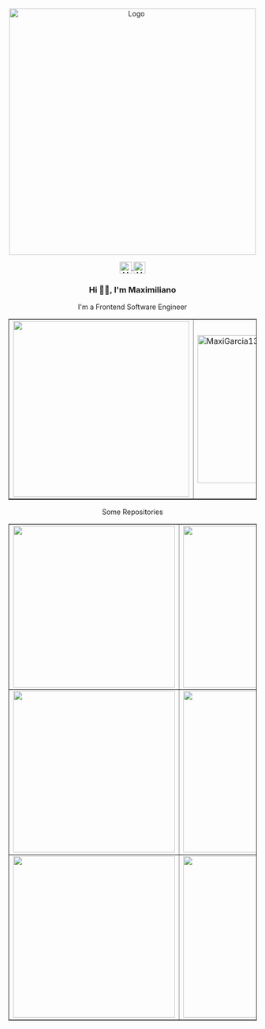 <br/>
<p align="center">
  <a href="https://github.com/Maximiliano Daniel Garcia/ReadME-Generator">
    <img src="https://images.ctfassets.net/q19qos35shka/5HbYVk8cv4NvoummNPg1xb/b6f186dc63645322d2ab0b521cebae64/Group_2.png?h=800" loading="lazy"  alt="Logo" height="500">
  </a>

<p align="center">
  <a href="https://www.linkedin.com/in/maximilianogarcia13" rel="nofollow">
    <img align="center" src="https://images.ctfassets.net/q19qos35shka/7pfGUFSQeOSlrF0aAsHUff/4cd422b3c6fda252030e169b5d415238/Frame.png?h=250" alt="Maxi Linkedin" height="24px" width="24px">
  </a>

  <a href="https://twitter.com/Maxigarcia__" rel="nofollow">
    <img align="center" src="https://images.ctfassets.net/q19qos35shka/2A5DjAB1UNNpTqoOMYwq5I/95a798eb3271130200c500bf340b50ee/Group.png?h=250" alt="Maxi Twitter" height="24px" width="24px">
  </a>
</p>

<h3 align="center">Hi 👋🏻, I'm Maximiliano</h3>

<p align="center">
  I'm a Frontend Software Engineer
</p>

<div align="center">
  <table border="transparent">
    <tr>
      <td>
         <img
          src="https://github-readme-stats.vercel.app/api?username=MaxiGarcia13&show_icons=true&theme=dracula&include_all_commits=true&count_private=true&custom_title=Github Stats"   
          width="357"
        />
      </td>
      <td>
        <img 
          src="https://github-readme-stats.vercel.app/api/top-langs/?username=MaxiGarcia13&layout=compact&theme=dracula" alt="MaxiGarcia13 top languages" 
          width="300"
        />
      </td>
    </tr>
  </table>
</div>

<p align="center">
  Some Repositories
</p>

<div align="center">
  <table border="transparent">
    <tr>
      <td>
         <img
          src="https://github-readme-stats.vercel.app/api/pin?username=MaxiGarcia13&repo=examples-react&theme=dracula"   
          width="328"
        />
      </td>
      <td>
        <img
          src="https://github-readme-stats.vercel.app/api/pin?username=MaxiGarcia13&repo=vagrant-docker-engine&theme=dracula"   
          width="328"
        />
      </td>
    </tr>
    <tr>
      <td>
         <img
          src="https://github-readme-stats.vercel.app/api/pin?username=MaxiGarcia13&repo=el_hostal&theme=dracula"   
          width="328"
        />
      </td>
      <td>
        <img
          src="https://github-readme-stats.vercel.app/api/pin?username=MaxiGarcia13&repo=vagrant-cli&theme=dracula"   
          width="328"
        />
      </td>
    </tr>
    <tr>
      <td>
         <img
          src="https://github-readme-stats.vercel.app/api/pin?username=MaxiGarcia13&repo=BG_real_state&theme=dracula"   
          width="328"
        />
      </td>
      <td>
        <img
          src="https://github-readme-stats.vercel.app/api/pin?username=MaxiGarcia13&repo=react-hooks&theme=dracula"   
          width="328"
        />
      </td>
    </tr>
  </table>
</div>
